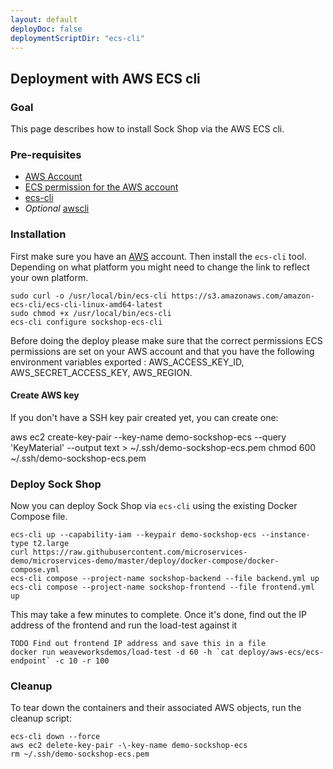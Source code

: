 ```yaml
---
layout: default
deployDoc: false
deploymentScriptDir: "ecs-cli"
---
```


## Deployment with AWS ECS cli

### Goal

This page describes how to install Sock Shop via the AWS ECS cli.

### Pre-requisites

* [AWS Account](https://aws.amazon.com/)
* [ECS permission for the AWS account](http://docs.aws.amazon.com/AmazonECS/latest/developerguide/IAMPolicyExamples.html)
* [ecs-cli](http://docs.aws.amazon.com/AmazonECS/latest/developerguide/ECS_CLI_installation.html)
* *Optional* [awscli](http://docs.aws.amazon.com/cli/latest/userguide/installing.html)

### Installation

First make sure you have an [AWS](http://aws.amazon.com) account. Then install the `ecs-cli` tool. Depending on what platform you might need to change the
link to reflect your own platform.

<!-- deploy-doc require-env AWS_ACCESS_KEY_ID AWS_SECRET_ACCESS_KEY AWS_REGION -->
<!-- deploy-doc-start pre-install -->

    sudo curl -o /usr/local/bin/ecs-cli https://s3.amazonaws.com/amazon-ecs-cli/ecs-cli-linux-amd64-latest
    sudo chmod +x /usr/local/bin/ecs-cli
    ecs-cli configure sockshop-ecs-cli

<!-- deploy-doc-end -->

Before doing the deploy please make sure that the correct permissions ECS permissions are set on your AWS account and that you
have the following environment variables exported : AWS_ACCESS_KEY_ID, AWS_SECRET_ACCESS_KEY, AWS_REGION.

#### Create AWS key

If you don't have a SSH key pair created yet, you can create one:

<!-- deploy-doc-start create-infrastructure -->

aws ec2 create-key-pair --key-name demo-sockshop-ecs --query 'KeyMaterial' --output text > ~/.ssh/demo-sockshop-ecs.pem
chmod 600 ~/.ssh/demo-sockshop-ecs.pem

<!-- deploy-doc-end -->

### Deploy Sock Shop

Now you can deploy Sock Shop via `ecs-cli` using the existing Docker Compose file.

<!-- deploy-doc-start create-infrastructure -->

    ecs-cli up --capability-iam --keypair demo-sockshop-ecs --instance-type t2.large
    curl https://raw.githubusercontent.com/microservices-demo/microservices-demo/master/deploy/docker-compose/docker-compose.yml
    ecs-cli compose --project-name sockshop-backend --file backend.yml up
    ecs-cli compose --project-name sockshop-frontend --file frontend.yml up
    
<!-- deploy-doc-end -->

This may take a few minutes to complete. Once it's done, find out the IP address of the frontend and run the load-test against it

<!-- deploy-doc-start run-tests -->

    TODO Find out frontend IP address and save this in a file
    docker run weaveworksdemos/load-test -d 60 -h `cat deploy/aws-ecs/ecs-endpoint` -c 10 -r 100

<!-- deploy-doc-end -->

### Cleanup

To tear down the containers and their associated AWS objects, run the cleanup script:

<!-- deploy-doc-start destroy-infrastructure -->

    ecs-cli down --force
    aws ec2 delete-key-pair -\-key-name demo-sockshop-ecs
    rm ~/.ssh/demo-sockshop-ecs.pem

<!-- deploy-doc-end -->

